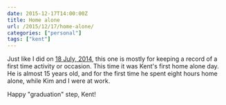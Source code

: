 ```yaml
---
date: 2015-12-17T14:00:00Z
title: Home alone
url: /2015/12/17/home-alone/
categories: ["personal"]
tags: ["kent"]
---
```


Just like I did on [18 July, 2014](/2014/07/18/on-braces/), this one is mostly for keeping a record of a first time activity or occasion. This time it was Kent's first home alone day. He is almost 15 years old, and for the first time he spent eight hours home alone, while Kim and I were at work.

Happy "graduation" step, Kent!
